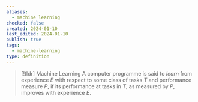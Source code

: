 ```yaml
---
aliases:
  - machine learning
checked: false
created: 2024-01-10
last_edited: 2024-01-10
publish: true
tags:
  - machine-learning
type: definition
---
```

>[!tldr] Machine Learning
>A computer programme is said to *learn* from experience $E$ with respect to some class of tasks $T$ and performance measure $P$, if its performance at tasks in $T$, as measured by $P$, improves with experience $E$.

